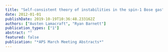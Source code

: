 ```yaml
---
title: "Self-consistent theory of instabilities in the spin-1 Bose gas"
date: 2012-01-01
publishDate: 2019-10-19T10:36:48.233162Z
authors: ["Austen Lamacraft", "Ryan Barnett"]
publication_types: ["1"]
abstract: ""
featured: false
publication: "*APS March Meeting Abstracts*"
---
```


